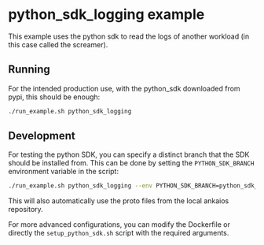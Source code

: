 # python_sdk_logging example

This example uses the python sdk to read the logs of another workload (in this case called the screamer).

## Running

For the intended production use, with the python_sdk downloaded from pypi, this should be enough:

``` bash
./run_example.sh python_sdk_logging
```

## Development

For testing the python SDK, you can specify a distinct branch that the SDK should be installed from. This can be done by setting the `PYTHON_SDK_BRANCH` environment variable in the script:

``` bash
./run_example.sh python_sdk_logging --env PYTHON_SDK_BRANCH=python_sdk_branch
```

This will also automatically use the proto files from the local ankaios repository.

For more advanced configurations, you can modify the Dockerfile or directly the `setup_python_sdk.sh` script with the required arguments.
